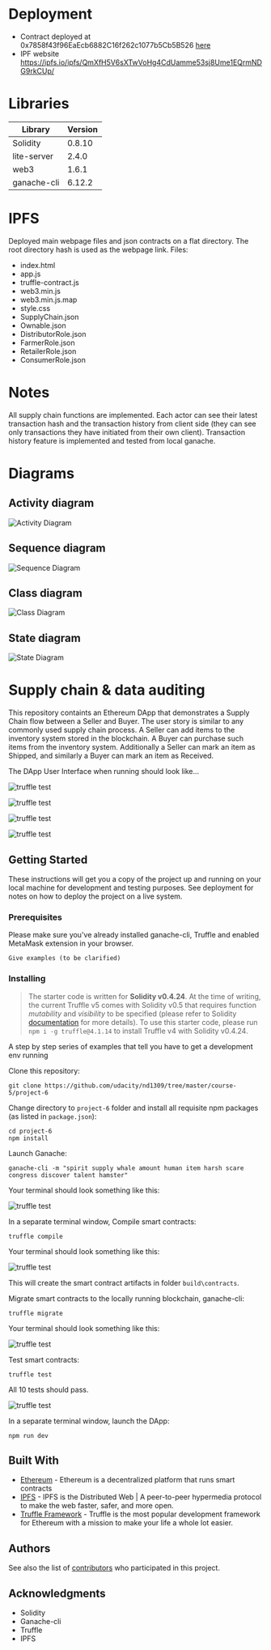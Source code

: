 # Deployment

- Contract deployed at 0x7858f43f96EaEcb6882C16f262c1077b5Cb5B526 [here](https://rinkeby.etherscan.io/address/0x7858f43f96eaecb6882c16f262c1077b5cb5b526)
- IPF website https://ipfs.io/ipfs/QmXfH5V6sXTwVoHg4CdUamme53sj8Ume1EQrmNDG9rkCUp/

# Libraries
| Library      | Version |
| ----------- | ----------- |
| Solidity      | 0.8.10       |
| lite-server   | 2.4.0        |
| web3   | 1.6.1        |
| ganache-cli   | 6.12.2        |

# IPFS
Deployed main webpage files and json contracts on a flat directory. 
The root directory hash is used as the webpage link. 
Files:
- index.html
- app.js
- truffle-contract.js
- web3.min.js
- web3.min.js.map
- style.css
- SupplyChain.json
- Ownable.json
- DistributorRole.json
- FarmerRole.json
- RetailerRole.json
- ConsumerRole.json

# Notes
All supply chain functions are implemented. Each actor can see their latest transaction hash and the transaction history from client side (they can see only transactions they have initiated from their own client). Transaction history feature is implemented and tested from local ganache.

# Diagrams
## Activity diagram
![Activity Diagram](diagrams/Activity_Diagram.png)
## Sequence diagram
![Sequence Diagram](diagrams/Sequence_Diagram.png)
## Class diagram
![Class Diagram](diagrams/Class_Diagram.png)
## State diagram
![State Diagram](diagrams/State_Diagram.png)

# Supply chain & data auditing

This repository containts an Ethereum DApp that demonstrates a Supply Chain flow between a Seller and Buyer. The user story is similar to any commonly used supply chain process. A Seller can add items to the inventory system stored in the blockchain. A Buyer can purchase such items from the inventory system. Additionally a Seller can mark an item as Shipped, and similarly a Buyer can mark an item as Received.

The DApp User Interface when running should look like...

![truffle test](images/ftc_product_overview.png)

![truffle test](images/ftc_farm_details.png)

![truffle test](images/ftc_product_details.png)

![truffle test](images/ftc_transaction_history.png)


## Getting Started

These instructions will get you a copy of the project up and running on your local machine for development and testing purposes. See deployment for notes on how to deploy the project on a live system.

### Prerequisites

Please make sure you've already installed ganache-cli, Truffle and enabled MetaMask extension in your browser.

```
Give examples (to be clarified)
```

### Installing

> The starter code is written for **Solidity v0.4.24**. At the time of writing, the current Truffle v5 comes with Solidity v0.5 that requires function *mutability* and *visibility* to be specified (please refer to Solidity [documentation](https://docs.soliditylang.org/en/v0.5.0/050-breaking-changes.html) for more details). To use this starter code, please run `npm i -g truffle@4.1.14` to install Truffle v4 with Solidity v0.4.24. 

A step by step series of examples that tell you have to get a development env running

Clone this repository:

```
git clone https://github.com/udacity/nd1309/tree/master/course-5/project-6
```

Change directory to ```project-6``` folder and install all requisite npm packages (as listed in ```package.json```):

```
cd project-6
npm install
```

Launch Ganache:

```
ganache-cli -m "spirit supply whale amount human item harsh scare congress discover talent hamster"
```

Your terminal should look something like this:

![truffle test](images/ganache-cli.png)

In a separate terminal window, Compile smart contracts:

```
truffle compile
```

Your terminal should look something like this:

![truffle test](images/truffle_compile.png)

This will create the smart contract artifacts in folder ```build\contracts```.

Migrate smart contracts to the locally running blockchain, ganache-cli:

```
truffle migrate
```

Your terminal should look something like this:

![truffle test](images/truffle_migrate.png)

Test smart contracts:

```
truffle test
```

All 10 tests should pass.

![truffle test](images/truffle_test.png)

In a separate terminal window, launch the DApp:

```
npm run dev
```

## Built With

* [Ethereum](https://www.ethereum.org/) - Ethereum is a decentralized platform that runs smart contracts
* [IPFS](https://ipfs.io/) - IPFS is the Distributed Web | A peer-to-peer hypermedia protocol
to make the web faster, safer, and more open.
* [Truffle Framework](http://truffleframework.com/) - Truffle is the most popular development framework for Ethereum with a mission to make your life a whole lot easier.


## Authors

See also the list of [contributors](https://github.com/your/project/contributors.md) who participated in this project.

## Acknowledgments

* Solidity
* Ganache-cli
* Truffle
* IPFS
